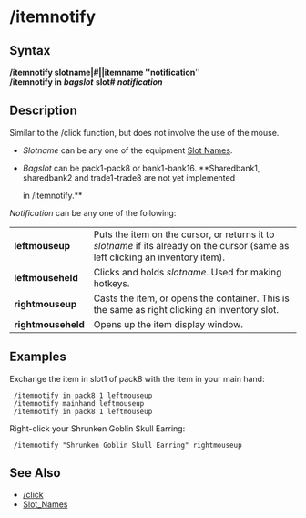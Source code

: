# /itemnotify

## Syntax

**/itemnotify slotname\|\#\|\|itemname ''notification**''  
**/itemnotify in** _**bagslot**_ **slot\#** _**notification**_

## Description

Similar to the /click function, but does not involve the use of the mouse.

* _Slotname_ can be any one of the equipment [Slot Names](../../general-information/slot-names.md).
* _Bagslot_ can be pack1-pack8 or bank1-bank16. \*\*Sharedbank1, sharedbank2 and trade1-trade8 are not yet implemented

  in /itemnotify.\*\*

_Notification_ can be any one of the following:

|  |  |
| :--- | :--- |
| **leftmouseup** | Puts the item on the cursor, or returns it to _slotname_ if its already on the cursor \(same as left clicking an inventory item\). |
| **leftmouseheld** | Clicks and holds _slotname_. Used for making hotkeys. |
| **rightmouseup** | Casts the item, or opens the container. This is the same as right clicking an inventory slot. |
| **rightmouseheld** | Opens up the item display window. |

## Examples

Exchange the item in slot1 of pack8 with the item in your main hand:

```text
 /itemnotify in pack8 1 leftmouseup
 /itemnotify mainhand leftmouseup
 /itemnotify in pack8 1 leftmouseup
```

Right-click your Shrunken Goblin Skull Earring:

```text
 /itemnotify "Shrunken Goblin Skull Earring" rightmouseup
```

## See Also

* [/click](click.md)
* [Slot\_Names](../../general-information/slot-names.md)


